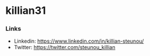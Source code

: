 # killian31

### Links
- Linkedin: https://www.linkedin.com/in/killian-steunou/
- Twitter: https://twitter.com/steunou_killian

